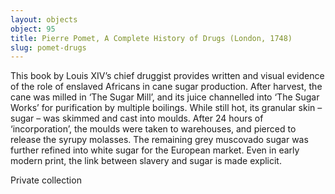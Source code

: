 ```yaml
---
layout: objects
object: 95
title: Pierre Pomet, A Complete History of Drugs (London, 1748)
slug: pomet-drugs
---
```

This book by Louis XIV’s chief druggist provides written and visual evidence of the role of enslaved Africans in cane sugar  production. After harvest, the cane was milled in ‘The Sugar Mill’, and its juice channelled into ‘The Sugar Works’ for purification by multiple boilings. While still hot, its granular skin – sugar – was skimmed and cast into moulds.  After 24 hours of ‘incorporation’, the moulds  were taken to warehouses, and pierced to release the syrupy molasses. The remaining grey muscovado sugar was further refined into white sugar for the European market. Even in early modern print, the link between slavery and sugar is made explicit.  

Private collection
